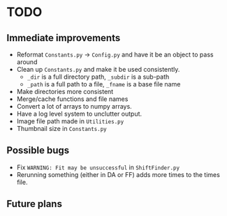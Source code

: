 # TODO

## Immediate improvements

- Reformat `Constants.py` -> `Config.py` and have it be an object to pass around
- Clean up `Constants.py` and make it be used consistently.
	- `_dir` is a full directory path, `_subdir` is a sub-path
	- `_path` is a full path to a file, `_fname` is a base file name
- Make directories more consistent
- Merge/cache functions and file names
- Convert a lot of arrays to numpy arrays.
- Have a log level system to unclutter output.
- Image file path made in `Utilities.py`
- Thumbnail size in `Constants.py`


## Possible bugs

- Fix `WARNING: Fit may be unsuccessful` in `ShiftFinder.py`
- Rerunning something (either in DA or FF) adds more times to the times file.


## Future plans



